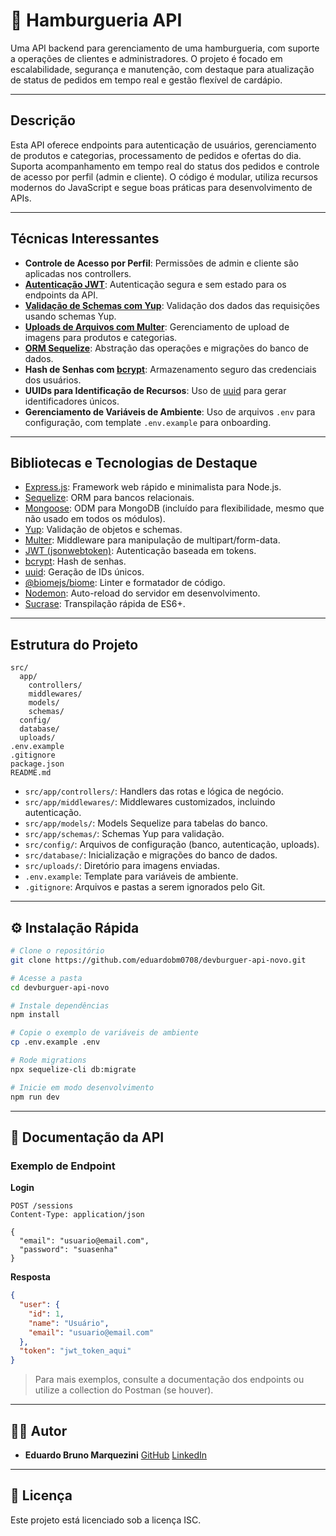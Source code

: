 # 🍔 Hamburgueria API

Uma API backend para gerenciamento de uma hamburgueria, com suporte a operações de clientes e administradores. O projeto é focado em escalabilidade, segurança e manutenção, com destaque para atualização de status de pedidos em tempo real e gestão flexível de cardápio.

---

## Descrição

Esta API oferece endpoints para autenticação de usuários, gerenciamento de produtos e categorias, processamento de pedidos e ofertas do dia. Suporta acompanhamento em tempo real do status dos pedidos e controle de acesso por perfil (admin e cliente). O código é modular, utiliza recursos modernos do JavaScript e segue boas práticas para desenvolvimento de APIs.

---

## Técnicas Interessantes

- **Controle de Acesso por Perfil**: Permissões de admin e cliente são aplicadas nos controllers.
- **[Autenticação JWT](https://jwt.io/)**: Autenticação segura e sem estado para os endpoints da API.
- **[Validação de Schemas com Yup](https://github.com/jquense/yup)**: Validação dos dados das requisições usando schemas Yup.
- **[Uploads de Arquivos com Multer](https://github.com/expressjs/multer)**: Gerenciamento de upload de imagens para produtos e categorias.
- **[ORM Sequelize](https://sequelize.org/)**: Abstração das operações e migrações do banco de dados.
- **Hash de Senhas com [bcrypt](https://www.npmjs.com/package/bcrypt)**: Armazenamento seguro das credenciais dos usuários.
- **UUIDs para Identificação de Recursos**: Uso de [uuid](https://www.npmjs.com/package/uuid) para gerar identificadores únicos.
- **Gerenciamento de Variáveis de Ambiente**: Uso de arquivos `.env` para configuração, com template `.env.example` para onboarding.

---

## Bibliotecas e Tecnologias de Destaque

- [Express.js](https://expressjs.com/): Framework web rápido e minimalista para Node.js.
- [Sequelize](https://sequelize.org/): ORM para bancos relacionais.
- [Mongoose](https://mongoosejs.com/): ODM para MongoDB (incluído para flexibilidade, mesmo que não usado em todos os módulos).
- [Yup](https://github.com/jquense/yup): Validação de objetos e schemas.
- [Multer](https://github.com/expressjs/multer): Middleware para manipulação de multipart/form-data.
- [JWT (jsonwebtoken)](https://github.com/auth0/node-jsonwebtoken): Autenticação baseada em tokens.
- [bcrypt](https://www.npmjs.com/package/bcrypt): Hash de senhas.
- [uuid](https://www.npmjs.com/package/uuid): Geração de IDs únicos.
- [@biomejs/biome](https://biomejs.dev/): Linter e formatador de código.
- [Nodemon](https://nodemon.io/): Auto-reload do servidor em desenvolvimento.
- [Sucrase](https://github.com/alangpierce/sucrase): Transpilação rápida de ES6+.


---

## Estrutura do Projeto

```
src/
  app/
    controllers/
    middlewares/
    models/
    schemas/
  config/
  database/
  uploads/
.env.example
.gitignore
package.json
README.md
```

- `src/app/controllers/`: Handlers das rotas e lógica de negócio.
- `src/app/middlewares/`: Middlewares customizados, incluindo autenticação.
- `src/app/models/`: Models Sequelize para tabelas do banco.
- `src/app/schemas/`: Schemas Yup para validação.
- `src/config/`: Arquivos de configuração (banco, autenticação, uploads).
- `src/database/`: Inicialização e migrações do banco de dados.
- `src/uploads/`: Diretório para imagens enviadas.
- `.env.example`: Template para variáveis de ambiente.
- `.gitignore`: Arquivos e pastas a serem ignorados pelo Git.

---

## ⚙️ Instalação Rápida

```bash
# Clone o repositório
git clone https://github.com/eduardobm0708/devburguer-api-novo.git

# Acesse a pasta
cd devburguer-api-novo

# Instale dependências
npm install

# Copie o exemplo de variáveis de ambiente
cp .env.example .env

# Rode migrations
npx sequelize-cli db:migrate

# Inicie em modo desenvolvimento
npm run dev
```

---

## 📄 Documentação da API

### Exemplo de Endpoint

**Login**
```http
POST /sessions
Content-Type: application/json

{
  "email": "usuario@email.com",
  "password": "suasenha"
}
```

**Resposta**
```json
{
  "user": {
    "id": 1,
    "name": "Usuário",
    "email": "usuario@email.com"
  },
  "token": "jwt_token_aqui"
}
```

> Para mais exemplos, consulte a documentação dos endpoints ou utilize a collection do Postman (se houver).

---

## 👨‍💻 Autor

- **Eduardo Bruno Marquezini**
  [GitHub](https://github.com/eduardobm0708)
  [LinkedIn](https://www.linkedin.com/in/eduardo-bruno-marquezini/)

---

## 📝 Licença

Este projeto está licenciado sob a licença ISC.
